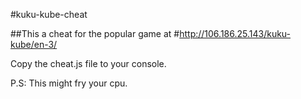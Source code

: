 #kuku-kube-cheat

##This a cheat for the popular game
at 
#http://106.186.25.143/kuku-kube/en-3/

Copy the cheat.js file to your console. 

P.S: This might fry your cpu. 
